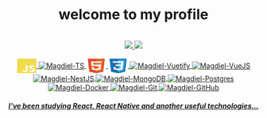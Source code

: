 <div align="center">
<h1> welcome to my profile </h3>
<br/>
  <a href="https://github.com/magdielmarques">
  <img height="180em" src="https://github-readme-stats.vercel.app/api?username=magdielmarques&show_icons=true&theme=white&include_all_commits=true&count_private=true"/>
  <img height="180em" src="https://github-readme-stats.vercel.app/api/top-langs/?username=magdielmarques&layout=compact&langs_count=7&theme=white"/>
</div>
<div style="display: inline_block" align="center">  
  <br>
  <img align="center" alt="Magdiel-JS" height="30" width="40" src="https://raw.githubusercontent.com/devicons/devicon/master/icons/javascript/javascript-plain.svg" />

  <img align="center" alt="Magdiel-TS" height="30" width="40" src="https://cdn.jsdelivr.net/gh/devicons/devicon/icons/typescript/typescript-original.svg" />
            
  <img align="center" alt="Magdiel-HTML" height="30" width="40" src="https://raw.githubusercontent.com/devicons/devicon/master/icons/html5/html5-original.svg" />
  
  <img align="center" alt="Magdiel-CSS" height="30" width="40" src="https://raw.githubusercontent.com/devicons/devicon/master/icons/css3/css3-original.svg" />
  
  <img align="center" alt="Magdiel-Vuetify" height="30" width="40" src="https://cdn.jsdelivr.net/gh/devicons/devicon/icons/vuetify/vuetify-original.svg" />
  
   <img align="center" alt="Magdiel-VueJS" height="30" width="40" src="https://cdn.jsdelivr.net/gh/devicons/devicon/icons/vuejs/vuejs-original-wordmark.svg" />
   
   <img align="center" alt="Magdiel-NestJS" height="30" width="40" src="https://cdn.jsdelivr.net/gh/devicons/devicon/icons/nestjs/nestjs-plain.svg" />
   
   <img align="center" alt="Magdiel-MongoDB" height="30" width="40" src="https://cdn.jsdelivr.net/gh/devicons/devicon/icons/mongodb/mongodb-original.svg"/>
   
   <img align="center" alt="Magdiel-Postgres" height="30" width="40" src="https://cdn.jsdelivr.net/gh/devicons/devicon/icons/postgresql/postgresql-original-wordmark.svg"/>
  
   <img align="center" alt="Magdiel-Docker" height="30" width="40" src="https://cdn.jsdelivr.net/gh/devicons/devicon/icons/docker/docker-original-wordmark.svg" />
  
   <img align="center" alt="Magdiel-Git" height="30" width="40" src="https://cdn.jsdelivr.net/gh/devicons/devicon/icons/git/git-original.svg" />
   
   <img align="center" alt="Magdiel-GitHub" height="30" width="40" src="https://cdn.jsdelivr.net/gh/devicons/devicon/icons/github/github-original.svg" />
  
  <br/>
  <h5> I've been studying React, React Native and another useful technologies...</h3>
</div>
